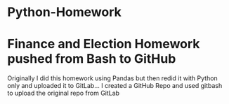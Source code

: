 # Python-Homework
# Finance and Election Homework pushed from Bash to GitHub 
Originally I did this homework using Pandas but then redid it with Python only and uploaded it to GitLab...
I created a GitHub Repo and used gitbash to upload the original repo from GitLab
